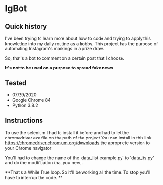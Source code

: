# IgBot


## Quick history
I've been trying to learn more about how to code and trying to apply this knowledge into my daily routine as a hobby. This project has the purpose of automating Instagram's markings in a prize draw.

So, that's a bot to comment on a certain post that I choose.

**It's not to be used on a purpose to spread fake news**


## Tested

- 07/29/2020
- Google Chrome 84
- Python 3.8.2

## Instructions

To use the selenium I had to install it before and had to let the chromedriver.exe file on the path of the project
You can install in this link https://chromedriver.chromium.org/downloads the apropriete version to your Chrome navigator

You'll had to change the name of the 'data_list example.py' to 'data_lis.py' and do the modification that you need.

**That's a While True loop. So it'll be working all the time. To stop you'll have to interrup the code. **

